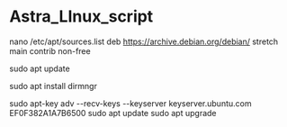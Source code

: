 # Astra_LInux_script
nano /etc/apt/sources.list
deb https://archive.debian.org/debian/ stretch main contrib non-free

sudo apt update

sudo apt install dirmngr

sudo apt-key adv --recv-keys --keyserver keyserver.ubuntu.com EF0F382A1A7B6500
sudo apt update
sudo apt upgrade
